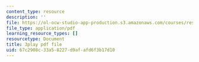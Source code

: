 ```yaml
---
content_type: resource
description: ''
file: https://ol-ocw-studio-app-production.s3.amazonaws.com/courses/res-18-009-learn-differential-equations-up-close-with-gilbert-strang-and-cleve-moler-fall-2015/67c2908c33a58227d9afafd6f3b17d10_SMQPt7t0bHk.pdf
file_type: application/pdf
learning_resource_types: []
resourcetype: Document
title: 3play pdf file
uid: 67c2908c-33a5-8227-d9af-afd6f3b17d10
---
```


